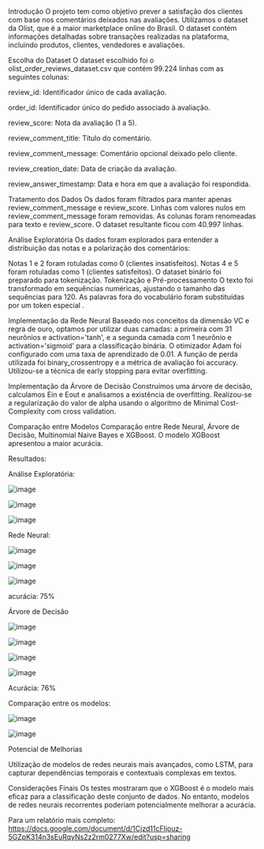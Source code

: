 Introdução
O projeto tem como objetivo prever a satisfação dos clientes com base nos comentários deixados nas avaliações. Utilizamos o dataset da Olist, que é a maior marketplace online do Brasil. O dataset contém informações detalhadas sobre transações realizadas na plataforma, incluindo produtos, clientes, vendedores e avaliações.

Escolha do Dataset
O dataset escolhido foi o olist_order_reviews_dataset.csv que contém 99.224 linhas com as seguintes colunas:

review_id: Identificador único de cada avaliação.

order_id: Identificador único do pedido associado à avaliação.

review_score: Nota da avaliação (1 a 5).

review_comment_title: Título do comentário.

review_comment_message: Comentário opcional deixado pelo cliente.

review_creation_date: Data de criação da avaliação.

review_answer_timestamp: Data e hora em que a avaliação foi respondida.

Tratamento dos Dados
Os dados foram filtrados para manter apenas review_comment_message e review_score. Linhas com valores nulos em review_comment_message foram removidas. As colunas foram renomeadas para texto e review_score. O dataset resultante ficou com 40.997 linhas.

Análise Exploratória
Os dados foram explorados para entender a distribuição das notas e a polarização dos comentários:

Notas 1 e 2 foram rotuladas como 0 (clientes insatisfeitos).
Notas 4 e 5 foram rotuladas como 1 (clientes satisfeitos).
O dataset binário foi preparado para tokenização.
Tokenização e Pré-processamento
O texto foi transformado em sequências numéricas, ajustando o tamanho das sequências para 120. As palavras fora do vocabulário foram substituídas por um token especial <OOV>.

Implementação da Rede Neural
Baseado nos conceitos da dimensão VC e regra de ouro, optamos por utilizar duas camadas: a primeira com 31 neurônios e activation='tanh', e a segunda camada com 1 neurônio e activation='sigmoid' para a classificação binária.
O otimizador Adam foi configurado com uma taxa de aprendizado de 0.01.
A função de perda utilizada foi binary_crossentropy e a métrica de avaliação foi accuracy.
Utilizou-se a técnica de early stopping para evitar overfitting.

Implementação da Árvore de Decisão
Construímos uma árvore de decisão, calculamos Ein e Eout e analisamos a existência de overfitting.
Realizou-se a regularização do valor de alpha usando o algoritmo de Minimal Cost-Complexity com cross validation.

Comparação entre Modelos
Comparação entre Rede Neural, Árvore de Decisão, Multinomial Naive Bayes e XGBoost.
O modelo XGBoost apresentou a maior acurácia.

Resultados:

Análise Exploratória: 

![image](https://github.com/ehctds/Classificao_Satisfacao_Olist/assets/100098820/48ad8b1a-892e-4904-a67e-e3368c2931b9)

![image](https://github.com/ehctds/Classificao_Satisfacao_Olist/assets/100098820/5015b422-88a7-4891-be28-ab7fda3e8761)

![image](https://github.com/ehctds/Classificao_Satisfacao_Olist/assets/100098820/a3c8b2c4-5c67-4634-a8ff-46770caf738f)

Rede Neural: 

![image](https://github.com/ehctds/Classificao_Satisfacao_Olist/assets/100098820/f5b6f7af-f351-4466-9bbb-f1ff6bee6a30)

![image](https://github.com/ehctds/Classificao_Satisfacao_Olist/assets/100098820/c6a8fc81-b98b-4d48-be09-555b6b0475e4)

![image](https://github.com/ehctds/Classificao_Satisfacao_Olist/assets/100098820/e421b7af-e232-4e13-b1a9-8427a8e9d4b0)

acurácia: 75% 

Árvore de Decisão

![image](https://github.com/ehctds/Classificao_Satisfacao_Olist/assets/100098820/f240703c-0f6f-4620-85c1-e277a01ecc6a)

![image](https://github.com/ehctds/Classificao_Satisfacao_Olist/assets/100098820/0f5f0ff3-70aa-4408-85c8-01c84133a209)

![image](https://github.com/ehctds/Classificao_Satisfacao_Olist/assets/100098820/df4c66d3-442a-4651-9ba4-02e769e833f4)

![image](https://github.com/ehctds/Classificao_Satisfacao_Olist/assets/100098820/448f7040-31cf-4515-b935-7858be9ceef5)

Acurácia: 76% 

Comparação entre os modelos: 

![image](https://github.com/ehctds/Classificao_Satisfacao_Olist/assets/100098820/d125be5e-b0a0-48ba-91b4-18bd10402e9b)

![image](https://github.com/ehctds/Classificao_Satisfacao_Olist/assets/100098820/a777ea4e-f236-4187-bbb1-b9cf190b5790)


Potencial de Melhorias

Utilização de modelos de redes neurais mais avançados, como LSTM, para capturar dependências temporais e contextuais complexas em textos.

Considerações Finais
Os testes mostraram que o XGBoost é o modelo mais eficaz para a classificação deste conjunto de dados. No entanto, modelos de redes neurais recorrentes poderiam potencialmente melhorar a acurácia.


Para um relatório mais completo: https://docs.google.com/document/d/1Cjzd11cFIjouz-5GZpK314n3sEuRqyNs2z2rm0277Xw/edit?usp=sharing
